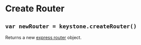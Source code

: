 # Create Router

## `var newRouter = keystone.createRouter()`

Returns a new [express router](https://expressjs.com/en/4x/api.html#router) object.
